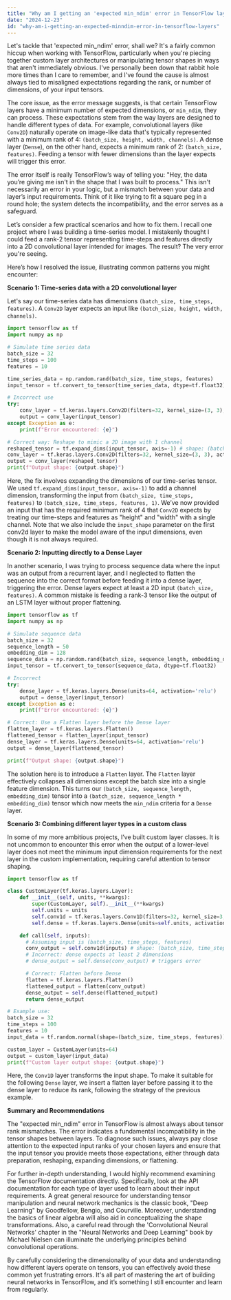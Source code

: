 ```yaml
---
title: "Why am I getting an 'expected min_ndim' error in TensorFlow layers?"
date: "2024-12-23"
id: "why-am-i-getting-an-expected-minndim-error-in-tensorflow-layers"
---
```


Let's tackle that 'expected min_ndim' error, shall we? It's a fairly common hiccup when working with TensorFlow, particularly when you're piecing together custom layer architectures or manipulating tensor shapes in ways that aren't immediately obvious. I've personally been down that rabbit hole more times than I care to remember, and I've found the cause is almost always tied to misaligned expectations regarding the rank, or number of dimensions, of your input tensors.

The core issue, as the error message suggests, is that certain TensorFlow layers have a minimum number of expected dimensions, or `min_ndim`, they can process. These expectations stem from the way layers are designed to handle different types of data. For example, convolutional layers (like `Conv2D`) naturally operate on image-like data that's typically represented with a minimum rank of 4: `(batch_size, height, width, channels)`. A dense layer (`Dense`), on the other hand, expects a minimum rank of 2: `(batch_size, features)`. Feeding a tensor with fewer dimensions than the layer expects will trigger this error.

The error itself is really TensorFlow’s way of telling you: "Hey, the data you’re giving me isn't in the shape that I was built to process." This isn't necessarily an error in your logic, but a mismatch between your data and layer’s input requirements. Think of it like trying to fit a square peg in a round hole; the system detects the incompatibility, and the error serves as a safeguard.

Let’s consider a few practical scenarios and how to fix them. I recall one project where I was building a time-series model. I mistakenly thought I could feed a rank-2 tensor representing time-steps and features directly into a 2D convolutional layer intended for images. The result? The very error you're seeing.

Here’s how I resolved the issue, illustrating common patterns you might encounter:

**Scenario 1: Time-series data with a 2D convolutional layer**

Let's say our time-series data has dimensions `(batch_size, time_steps, features)`. A `Conv2D` layer expects an input like `(batch_size, height, width, channels)`.

```python
import tensorflow as tf
import numpy as np

# Simulate time series data
batch_size = 32
time_steps = 100
features = 10

time_series_data = np.random.rand(batch_size, time_steps, features)
input_tensor = tf.convert_to_tensor(time_series_data, dtype=tf.float32)

# Incorrect use
try:
    conv_layer = tf.keras.layers.Conv2D(filters=32, kernel_size=(3, 3), activation='relu')
    output = conv_layer(input_tensor)
except Exception as e:
    print(f"Error encountered: {e}")

# Correct way: Reshape to mimic a 2D image with 1 channel
reshaped_tensor = tf.expand_dims(input_tensor, axis=-1) # shape: (batch_size, time_steps, features, 1)
conv_layer = tf.keras.layers.Conv2D(filters=32, kernel_size=(3, 3), activation='relu', input_shape=(time_steps, features, 1))
output = conv_layer(reshaped_tensor)
print(f"Output shape: {output.shape}")
```

Here, the fix involves expanding the dimensions of our time-series tensor. We used `tf.expand_dims(input_tensor, axis=-1)` to add a channel dimension, transforming the input from `(batch_size, time_steps, features)` to `(batch_size, time_steps, features, 1)`. We’ve now provided an input that has the required minimum rank of 4 that `Conv2D` expects by treating our time-steps and features as "height" and "width" with a single channel. Note that we also include the `input_shape` parameter on the first conv2d layer to make the model aware of the input dimensions, even though it is not always required.

**Scenario 2: Inputting directly to a Dense Layer**

In another scenario, I was trying to process sequence data where the input was an output from a recurrent layer, and I neglected to flatten the sequence into the correct format before feeding it into a dense layer, triggering the error. Dense layers expect at least a 2D input `(batch_size, features)`. A common mistake is feeding a rank-3 tensor like the output of an LSTM layer without proper flattening.

```python
import tensorflow as tf
import numpy as np

# Simulate sequence data
batch_size = 32
sequence_length = 50
embedding_dim = 128
sequence_data = np.random.rand(batch_size, sequence_length, embedding_dim)
input_tensor = tf.convert_to_tensor(sequence_data, dtype=tf.float32)

# Incorrect
try:
    dense_layer = tf.keras.layers.Dense(units=64, activation='relu')
    output = dense_layer(input_tensor)
except Exception as e:
    print(f"Error encountered: {e}")

# Correct: Use a Flatten layer before the Dense layer
flatten_layer = tf.keras.layers.Flatten()
flattened_tensor = flatten_layer(input_tensor)
dense_layer = tf.keras.layers.Dense(units=64, activation='relu')
output = dense_layer(flattened_tensor)

print(f"Output shape: {output.shape}")
```

The solution here is to introduce a `Flatten` layer. The `Flatten` layer effectively collapses all dimensions except the batch size into a single feature dimension. This turns our `(batch_size, sequence_length, embedding_dim)` tensor into a `(batch_size, sequence_length * embedding_dim)` tensor which now meets the `min_ndim` criteria for a `Dense` layer.

**Scenario 3: Combining different layer types in a custom class**

In some of my more ambitious projects, I’ve built custom layer classes. It is not uncommon to encounter this error when the output of a lower-level layer does not meet the minimum input dimension requirements for the next layer in the custom implementation, requiring careful attention to tensor shaping.

```python
import tensorflow as tf

class CustomLayer(tf.keras.layers.Layer):
    def __init__(self, units, **kwargs):
        super(CustomLayer, self).__init__(**kwargs)
        self.units = units
        self.conv1d = tf.keras.layers.Conv1D(filters=32, kernel_size=3, activation='relu')
        self.dense = tf.keras.layers.Dense(units=self.units, activation='relu')

    def call(self, inputs):
      # Assuming input is (batch_size, time_steps, features)
      conv_output = self.conv1d(inputs) # shape: (batch_size, time_steps-2, 32) - might be less if padding is None
      # Incorrect: dense expects at least 2 dimensions
      # dense_output = self.dense(conv_output) # triggers error

      # Correct: Flatten before Dense
      flatten = tf.keras.layers.Flatten()
      flattened_output = flatten(conv_output)
      dense_output = self.dense(flattened_output)
      return dense_output

# Example use:
batch_size = 32
time_steps = 100
features = 10
input_data = tf.random.normal(shape=(batch_size, time_steps, features))

custom_layer = CustomLayer(units=64)
output = custom_layer(input_data)
print(f"Custom layer output shape: {output.shape}")
```

Here, the `Conv1D` layer transforms the input shape. To make it suitable for the following `Dense` layer, we insert a flatten layer before passing it to the dense layer to reduce its rank, following the strategy of the previous example.

**Summary and Recommendations**

The "expected min_ndim" error in TensorFlow is almost always about tensor rank mismatches. The error indicates a fundamental incompatibility in the tensor shapes between layers. To diagnose such issues, always pay close attention to the expected input ranks of your chosen layers and ensure that the input tensor you provide meets those expectations, either through data preparation, reshaping, expanding dimensions, or flattening.

For further in-depth understanding, I would highly recommend examining the TensorFlow documentation directly. Specifically, look at the API documentation for each type of layer used to learn about their input requirements. A great general resource for understanding tensor manipulation and neural network mechanics is the classic book, "Deep Learning" by Goodfellow, Bengio, and Courville. Moreover, understanding the basics of linear algebra will also aid in conceptualizing the shape transformations. Also, a careful read through the 'Convolutional Neural Networks' chapter in the "Neural Networks and Deep Learning" book by Michael Nielsen can illuminate the underlying principles behind convolutional operations.

By carefully considering the dimensionality of your data and understanding how different layers operate on tensors, you can effectively avoid these common yet frustrating errors. It's all part of mastering the art of building neural networks in TensorFlow, and it’s something I still encounter and learn from regularly.
